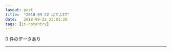 ```yaml
---
layout: post
title:  "2018-09-22 はてぶIT"
date:   2018-09-22 23:01:20
tags: [it-hotentry]
---
```

0 件のデータあり

<hr>
